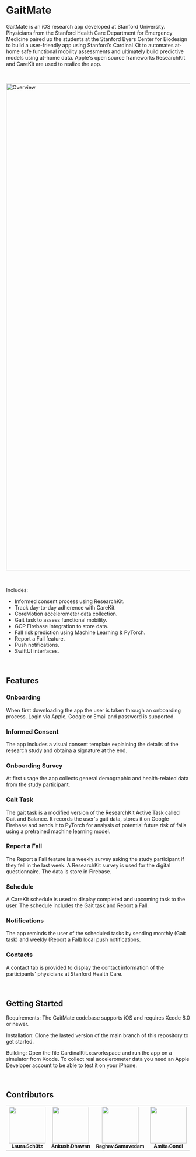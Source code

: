 <p>&nbsp;</p>

# GaitMate

GaitMate is an iOS research app developed at Stanford University. Physicians from the Stanford Health Care Department for Emergency Medicine paired up the students at the Stanford Byers Center for Biodesign to build a user-friendly app using Stanford’s Cardinal Kit to automates at-home safe functional mobility assessments and ultimately build predictive models using at-home data. Apple's open source frameworks ResearchKit and CareKit are used to realize the app.
<p>&nbsp;</p>

<img width="1332" alt="Overview" src="https://user-images.githubusercontent.com/97294398/157364817-56d65cc8-7c99-47bc-a22d-2ffe847ac31a.png">

<p>&nbsp;</p>

Includes:
* Informed consent process using ResearchKit.
* Track day-to-day adherence with CareKit.
* CoreMotion accelerometer data collection.
* Gait task to assess functional mobility.
* GCP Firebase Integration to store data.
* Fall risk prediction using Machine Learning & PyTorch.
* Report a Fall feature.
* Push notifications.
* SwiftUI interfaces.

<p>&nbsp;</p>

## Features

### Onboarding
When first downloading the app the user is taken through an onboarding process. Login via Apple, Google or Email and password is supported. 

### Informed Consent
The app includes a visual consent template explaining the details of the research study and obtaina a signature at the end.

### Onboarding Survey
At first usage the app collects general demographic and health-related data from the study participant.

### Gait Task
The gait task is a modified version of the ResearchKit Active Task called Gait and Balance. It records the user's gait data, stores it on Google Firebase and sends it to PyTorch for analysis of potential future risk of falls using a pretrained machine learning model.

### Report a Fall
The Report a Fall feature is a weekly survey asking the study participant if they fell in the last week. A ResearchKit survey is used for the digital questionnaire. The data is store in Firebase.

### Schedule
A CareKit schedule is used to display completed and upcoming task to the user. The schedule includes the Gait task and Report a Fall. 

### Notifications
The app reminds the user of the scheduled tasks by sending monthly (Gait task) and weekly (Report a Fall) local push notifications.

### Contacts
A contact tab is provided to display the contact information of the participants' physicians at Stanford Health Care.

<p>&nbsp;</p>

## Getting Started

Requirements:
The GaitMate codebase supports iOS and requires Xcode 8.0 or newer.

Installation:
Clone the lasted version of the main branch of this repository to get started.

Building:
Open the file CardinalKit.xcworkspace and run the app on a simulator from Xcode. To collect real accelerometer data you need an Apple Developer account to be able to test it on your iPhone.

<p>&nbsp;</p>

## Contributors

<!-- ALL-CONTRIBUTORS-LIST:START - Do not remove or modify this section -->
<!-- prettier-ignore-start -->
<!-- markdownlint-disable -->
<table>
  <tr>
    <td align="center"><a href="https://www.linkedin.com/in/laura-sch%C3%BCtz-61b806154/"><img src="https://media-exp1.licdn.com/dms/image/C4D03AQHwHSSxjGhHdQ/profile-displayphoto-shrink_400_400/0/1587747218324?e=1652313600&v=beta&t=t1yBFG2jOlT5TTVEhX3bCGYUmBU6Ul7NTGIdcKfzXHA" width="100px;" alt=""/><br /><sub><b>Laura Schütz</b></sub></a></td>
    <td align="center"><a href="https://www.linkedin.com/in/ankush-dhawan/"><img src="https://media-exp1.licdn.com/dms/image/C4D35AQFlwcpGJTTiTA/profile-framedphoto-shrink_400_400/0/1607399092643?e=1646884800&v=beta&t=NYB01NRX3vFsT3Z8Wjvw8Ls3d7uSZXRbz7vfaZunGog" width="100px;" alt=""/><br /><sub><b>Ankush Dhawan</b></sub></a></td>
    <td align="center"><a href="https://www.linkedin.com/in/raghavsamavedam/?trk=public_profile_browsemap"><img src="https://media-exp1.licdn.com/dms/image/C4D03AQEjlrmzl-YNpg/profile-displayphoto-shrink_400_400/0/1637268710144?e=1652313600&v=beta&t=OlHJzq6zipElkTZVDvhPlXRwHiYf8adix3PG1Qw-xQo" width="100px;" alt=""/><br /><sub><b>Raghav Samavedam</b></sub></a></td>
    <td align="center"><a href="https://www.linkedin.com/in/amita-gondi/"><img src="https://media-exp1.licdn.com/dms/image/C4D03AQFVp2TONbQjrQ/profile-displayphoto-shrink_400_400/0/1611691675532?e=1652313600&v=beta&t=BTdPqTnWqy3gp2QGESRDAR_WEs6O2lZ4XWKqhB3onlE" width="100px;" alt=""/><br /><sub><b>Amita Gondi</b></sub></a></td>
  </tr>
</table>

<!-- markdownlint-restore -->
<!-- prettier-ignore-end -->

<!-- ALL-CONTRIBUTORS-LIST:END -->

